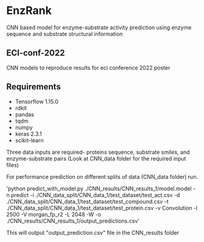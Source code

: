 # EnzRank

CNN based model for enzyme-substrate activity prediction using enzyme sequence and substrate structural information

## ECI-conf-2022
CNN models to reproduce results for eci conference 2022 poster

## Requirements
- Tensorflow 1.15.0
- rdkit
- pandas
- tqdm
- numpy 
- keras 2.3.1
- scikit-learn

Three data inputs are required- proteins sequence, substrate smiles, and enzyme-substrate pairs (Look at CNN_data folder for the required input files)

For performance prediction on different splits of data (CNN_data folder) run. 

'python predict_with_model.py ./CNN_results/CNN_results_1/model.model -n predict -i ./CNN_data_split/CNN_data_1/test_dataset/test_act.csv -d ./CNN_data_split/CNN_data_1/test_dataset/test_compound.csv -t ./CNN_data_split/CNN_data_1/test_dataset/test_protein.csv -v Convolution -l 2500 -V morgan_fp_r2 -L 2048 -W -o ./CNN_results/CNN_results_1/output_predictions.csv'

This will output "output_prediction.csv" file in the CNN_results folder



